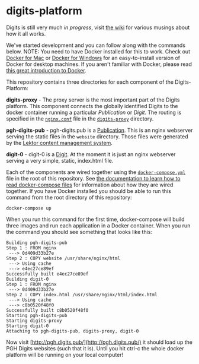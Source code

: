 # digits-platform

Digits is still very much *in progress*, visit [the wiki](https://github.com/Digits-Project/digits-platform/wiki) for various musings about how it all works.

We've started development and you can follow along with the commands below. NOTE: You need to have Docker installed for this to work. Check out [Docker for Mac](https://docs.docker.com/docker-for-mac/) or [Docker for Windows](https://docs.docker.com/docker-for-windows/) for an easy-to-install version of Docker for desktop machines. If you aren't familiar with Docker, please read [this great introduction to Docker](http://odewahn.github.io/docker-jumpstart/introduction.html).

This repository contains three directories for each component of the Digits-Platform:

**digits-proxy** - The proxy server is the most important part of the Digits platform. This component connects the globally identified Digits to the docker container running a particular *Publication* or *Digit*. The routing is specified in the [`nginx.conf`](digits-proxy/nginx.conf) file in the [`digits-proxy`](digits-proxy) directory.

**pgh-digits-pub** - pgh-digits.pub is a [Publication](https://github.com/Digits-Project/digits-platform/wiki#publication). This is an nginx webserver serving the static files in the `website` directory. Those files were generated by the [Lektor content management system](https://www.getlektor.com/).

**digit-0** - digit-0 is a [Digit](https://github.com/Digits-Project/digits-platform/wiki#digit). At the moment it is just an nginx webserver serving a very simple, static, index.html file.

Each of the components are wired together using the [`docker-compose.yml`](docker-compose.yml) file in the root of this repository. See [the documentation to learn how to read docker-compose files](https://docs.docker.com/compose/compose-file/) for information about how they are wired together. If you have Docker installed you should be able to run this command from the root directory of this repository:
```
docker-compose up
```
When you run this command for the first time, docker-compose will build three images and run each application in a Docker container. When you run the command you should see something that looks like this:
```
Building pgh-digits-pub
Step 1 : FROM nginx
 ---> 0d409d33b27e
Step 2 : COPY website /usr/share/nginx/html
 ---> Using cache
 ---> e4ec27ce89ef
Successfully built e4ec27ce89ef
Building digit-0
Step 1 : FROM nginx
 ---> 0d409d33b27e
Step 2 : COPY index.html /usr/share/nginx/html/index.html
 ---> Using cache
 ---> c8b0520f48f0
Successfully built c8b0520f48f0
Starting pgh-digits-pub
Starting digits-proxy
Starting digit-0
Attaching to pgh-digits-pub, digits-proxy, digit-0
```

Now visit [http://pgh.digits.pub/](http://pgh.digits.pub/) it should load up the PGH Digits websites (such that it is). Until you hit ctrl-c the whole docker platform will be running on your local computer! 
